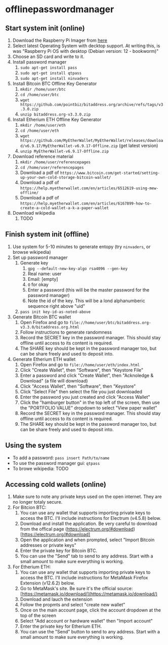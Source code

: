 # offlinepasswordmanager

## Start system init (online) 
1. Download the Raspberry Pi Imager from [here](https://www.raspberrypi.com/software/)
2. Select latest Operating System with decktop support. At writing this, is was "Raspberry Pi OS with desktop (Debian version: 12 - bookworm)"
3. Choose an SD card and write to it. 
4. Install password manager
   1. `sudo apt-get install pass`
   2. `sudo apt-get install qtpass`
   3. `sudo apt-get install ninvaders`
5. Install Bitcoin BTC Offline Key Generator
   1. `mkdir /home/user/btc`
   2. `cd /home/user/btc`
   3. `wget https://github.com/pointbiz/bitaddress.org/archive/refs/tags/v3.3.0.zip`
   4. `unzip bitaddress.org-v3.3.0.zip`
6. Install Etherium ETH Offline Key Generator
   1. `mkdir /home/user/eth`
   2. `cd /home/user/eth`
   3. `wget https://github.com/MyEtherWallet/MyEtherWallet/releases/download/v6.9.17/MyEtherWallet-v6.9.17-Offline.zip` (get latest version)
   4. `unzip MyEtherWallet-v6.9.17-Offline.zip`
7. Download reference material
   1. `mkdir /home/user/referencepages`
   2. `cd /home/user/referencepages`
   3. Download a pdf of `https://www.bitcoin.com/get-started/setting-up-your-own-cold-storage-bitcoin-wallet/`
   4. Download a pdf of `https://help.myetherwallet.com/en/articles/6512619-using-mew-offline/`
   5. Download a pdf of `https://help.myetherwallet.com/en/articles/6167899-how-to-create-a-cold-wallet-a-k-a-paper-wallet`
8. Download wikipedia
   1. TODO


## Finish system init (offline) 
1. Use system for 5-10 minutes to generate entopy (try `ninvaders`, or browse wikipedia)
2. Set up password manager
   1. Generate key
      1. `gpg --default-new-key-algo rsa4096 --gen-key`
      2. Real name: user
      3. Email: [empty]
      4. `O` for okay
      5. Enter a password (this will be the master password for the password manager)
      6. Note the id of the key. This will be a lond alphanumberic sequence right above "uid"
   2. `pass init key-id-as-noted-above`
3. Generate Bitcoin BTC wallet
   1. Open Firefox and go to `file://home/user/btc/bitaddress.org-v3.3.0/bitaddress.org.html`
   2. Follow instructions to generate randomness
   3. Record the SECRET key in the password manager. This should stay offline until access to its content is required.
   4. The SHARE key should be kept in the password manager too, but can be share freely and used to deposit into. 
4. Generate Etherium ETH wallet
   1. Open Firefox and go to `file://home/user/eth/index.html`
   2. Click "Create Wallet", then "Software", then "Keystore File"
   3. Enter a password and click "Create Wallet", then "Acknoledge & Download" (a file will download)
   4. Click "Access Wallet", then "Software", then "Keystore"
   5. Click "Select File" then select the file you just downloaded
   6. Enter the password you just created and click "Access Wallet"
   7. Click the "hamburger button" in the top left of the screen, then use the "PORTFOLIO VALUE" dropdown to select "View paper wallet"
   8. Record the SECRET key in the password manager. This should stay offline until access to its content is required.
   9. The SHARE key should be kept in the password manager too, but can be share freely and used to deposit into. 

## Using the system
- To add a password: `pass insert Path/to/name`
- To use the password manager gui: `qtpass`
- To browe wikipedia: TODO

## Accessing cold wallets (online) 
1. Make sure to note any private keys used on the open internet. They are no longer totaly secure.
2. For Bitcion BTC:
   1. You can use any wallet that supports importing private keys to access the BTC. I'll include instructions for Electrum (v4.5.8) below.
   2. Download and install the application. Be very careful to download from the offical page (https://electrum.org/#download)[https://electrum.org/#download]
   3. Open the application and when prompted, select "Import Bitcoin addresses or private keys"
   4. Enter the private key for Bitcoin BTC.
   5. You can use the "Send" tab to send to any address. Start with a small amount to make sure everything is working.
3. For Etherium ETH:
   1. You can use any wallet that supports importing private keys to access the BTC. I'll include instructions for MetaMask Firefox Extension (v12.6.2) below.
   2. Go to MetaMask's site. Be sure it's the official source: [https://metamask.io/download/](https://metamask.io/download/)
   3. Download and lauch the extension
   4. Follow the propmts and select "create new wallet"
   5. Once on the main account page, click the account dropdown at the top of the screen
   6. Select "Add account or hardware wallet" then "Import account"
   7. Enter the private key for Etherium ETH.
   8. You can use the "Send" button to send to any address. Start with a small amount to make sure everything is working.
